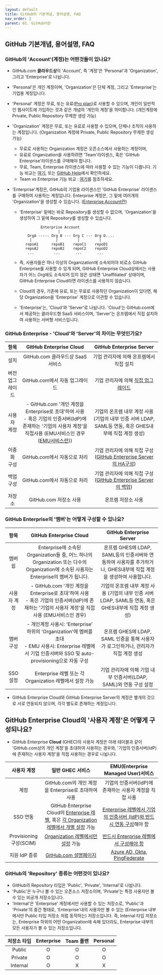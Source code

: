 ```yaml
---
layout: default
title: GitHub의 기본개념, 용어설명, FAQ
nav_order: 2
parent: 01. GitHub이란
---
```



## GitHub 기본개념, 용어설명, FAQ
  
### GitHub의 'Account'(계정)는 어떤것들이 있나요?
- GitHub.com **클라우드상**의 'Account', 즉 '계정'은 'Personal'과 'Organization', 그리고 'Enterprise'로 나뉩니다.
- 'Personal'은 개인 계정이며, 'Organization'은 단체 계정, 그리고 'Enterprise'는 기업용 계정입니다.
- 'Personal' 계정은 무료, 또는 유료([Pro plan](https://docs.github.com/en/get-started/learning-about-github/githubs-plans#github-pro))로 사용할 수 있으며, 개인이 일반적인 웹사이트에 가입하는 것과 같은 개념의 '개인의 계정'을 의미합니다. (개인계정에 Private, Public Repository 무제한 생성 가능)
- 'Organization' 계정은 무료, 또는 유료로 사용할 수 있으며, 단체나 조직이 사용하는 계정입니다. (Organization 계정에 Private, Public Repository 무제한 생성 가능)
   - 무료로 사용하는 Organization 계정은 오픈소스에서 사용하는 계정이며, 
   - 유료로 Organization을 사용하려면 'Team'라이센스, 혹은 'GitHub Enterprise'라이센스를 구매해야 합니다.
   - 무료, Team, Enterprise 라이센스에 따라 사용할 수 있는 기능이 다릅니다. 기능 비교는 [여기](https://github.com/pricing), 또는 [GitHub Help](https://docs.github.com/ko/get-started/learning-about-github/githubs-plans)에서 확인하세요.
   - Team vs Enterprise 기능 비교 : [여기](Team-vs-Enterprise.md)를 참조하세요.

- 'Enterprise'계정은, GitHub의 기업용 라이센스인 'GitHub Enterprise' 라이센스를 구매하여 사용하는 계정입니다. Enterprise 계정은, 그 밑에 여러개의 'Organization'을 생성할 수 있습니다. ([Enterprise Account란](../Ch2.Enterprise_account/Enterprise_account.md))
  - 'Enterprise' 밑에는 바로 Repository를 생성할 수 없으며, 'Organization'을 생성하여 그 밑에 Repository를 생성할 수 있습니다. 
  ```
               Enterprise Account
                       |
         OrgA ----- Org B --- Org C --- Org D....
          |           |         |         |
        repoA1      repoB1    repoC1    repoD1
        repoA2      repoB2    repoC2    repoD2
         ...         ...       ...       ...
   ```

    - 즉, 사용자들은 하나 이상의 Organization에 소속되어야 비로소 GitHub Enterprise를 사용할 수 있게 되며, GitHub Enterprise Cloud상에서는 사용자가 어느 Org에도 소속되어 있지 않은 상태면 'Unaffiliated' 상태이며, GitHub Enterprise Cloud라면 라이센스를 사용하지 않습니다. 

  - Cloud의 경우, 기존에 유료, 또는 무료로 사용하던 Organization이 있다면, 해당 Organization을 'Enterprise' 계정으로 이관할 수 있습니다.
  - 'Enterprise'는, 'Cloud'와 'Server'로 나뉩니다. 'Cloud'는 GitHub.com에서 제공하는 클라우드형 SaaS 서비스이며, 'Server'는 온프렘에서 직접 설치하여 사용하는 서버형 서비스입니다.


### GitHub Enterprise - 'Cloud'와 'Server'의 차이는 무엇인가요?
   
   | 항목 | GitHub Enterprise Cloud | GitHub Enterprise Server |
   |:---:|:---:|:---:|
   | 설치 | GitHub.com 클라우드상 SaaS서비스 | 기업 관리자에 의해 온프렘에서 직접 설치 | 
   | 버전 업그레이드 | GitHub.com에서 자동 업그레이드 | 기업 관리자에 의해 [직접 업그레이드](https://docs.github.com/ko/enterprise-server@latest/admin/monitoring-managing-and-updating-your-instance/updating-the-virtual-machine-and-physical-resources/upgrading-github-enterprise-server) |
   | 사용자 계정 | - GitHub.com '개인 계정을 Enterprise로 초대'하여 사용 <BR>    - 혹은 기업의 인증서버(IdP)에 존재하는 '기업의 사용자 계정'을 직접사용 (EMU서비스인 경우 ([EMU서비스란](../Ch3.EMU/Ch2.Enterprise_managed_user.md)))  | 기업의 온프렘 내부 계정 사용 (기업의 내부 인증 서버 LDAP, SAML등 연동, 혹은 GHES내부에 직접 계정 생성)  |
   | 이중화 구성 | GitHub.com에서 자동으로 처리 | 기업 관리자에 의해 직접 구성 ([GitHub Enterprise Server의 HA구성](https://docs.github.com/ko/enterprise-server@latest/admin/monitoring-managing-and-updating-your-instance/configuring-high-availability/creating-a-high-availability-replica)) |
   | 백업 구성 | GitHub.com에서 자동으로 처리 | 기업 관리자에 의해 직접 구성 ([GitHub Enterprise Server의 백업](https://docs.github.com/ko/enterprise-server@latest/admin/backing-up-and-restoring-your-instance/configuring-backups-on-your-instance)) |
   | 저장소 | GitHub.com 저장소 사용 | 온프렘 저장소 사용 |

  

### GitHub Enterprise의 '멤버'는 어떻게 구성할 수 있나요?

| 항목 | GitHub Enterprise Cloud | GitHub Enterprise Server |
|:---:|:---:|:---:|
| 멤버쉽 | Enterprise에 소속된 Organization들 중, 어느 하나의 Organization 또는 다수의 Organization에 소속된 사용자는 Enterprise의 멤버가 됩니다. | 온프렘 GHES에 LDAP, SAML등의 인증서버와 연동하여 사용자를 추가하거나, GHES내부에 직접 계정을 생성하여 사용합니다. |
| 사용자 계정 | - GitHub.com '개인 계정을 Enterprise로 초대'하여 사용 <BR> - 혹은 기업의 인증서버(IdP)에 존재하는 '기업의 사용자 계정'을 직접사용 (EMU서비스인 경우)  | 기업의 온프렘 내부 계정 사용 (기업의 내부 인증 서버 LDAP, SAML등 연동, 혹은 GHES내부에 직접 계정 생성)  |
| 멤버 구성 | - 개인계정 사용시: 'Enterprise' 하위의 'Organization'에 멤버를 초대   <br>  - EMU 사용시: Enterprise 레벨에서 기업 인증서버와 SSO 및 auto-provisioning으로 자동 구성 | 온프렘 GHES에 LDAP, SAML 인증을 통해 사용자가 로그인하거나, 관리자가 직접 계정 생성 |
| SSO 설정 | Enterprise 레벨 또는 각 Organization 레벨에서 설정 가능 | 기업 관리자에 의해 기업 내부 인증서버(LDAP, SAML)와 연동 구성 설정


- GitHub Enterprise Cloud와 GitHub Enterprise Server의 계정은 별개의 것으로 서로 연동되지 않으며, 각각 별도로 존재하는 계정입니다.

## GitHub Enterprise Cloud의 '사용자 계정'은 어떻게 구성되나요?
- GitHub Enterprise **Cloud** (GHEC)의 사용자 계정은 아래 테이블과 같이 'GitHub.com상의 개인 계정'을 초대하여 사용하는 경우와, '기업의 인증서버(IdP)에 존재하는 사용자 계정'을 직접 사용하는 경우로 나뉩니다.

| 사용자 계정 | 일반 GHEC 서비스 | EMU(Enterprise Managed User)서비스 |
|:---:|:---:|:---:|
| 계정 | GitHub.com의 개인 계정을 Enterprise로 초대하여 사용 | 기업의 인증서버(IdP)에 존재하는 사용자 계정을 직접 사용 |
| SSO 연동 | GitHub Enterprise Cloud의 [Enterprise 레벨](https://docs.github.com/ko/enterprise-cloud@latest/admin/managing-iam/using-saml-for-enterprise-iam/configuring-saml-single-sign-on-for-your-enterprise), 혹은 [각 Organization 레벨에서 개별 설정](https://docs.github.com/ko/enterprise-cloud@latest/organizations/managing-saml-single-sign-on-for-your-organization/connecting-your-identity-provider-to-your-organization) 가능 | [Enterprise 레벨에서 기업의 인증서버 (IdP)와 반드시 연동 구성](https://docs.github.com/ko/enterprise-cloud@latest/admin/managing-iam/configuring-authentication-for-enterprise-managed-users/configuring-saml-single-sign-on-for-enterprise-managed-users)해야 함 |
| Provisioning 구성(SCIM) | [Organization 레벨에서만 설정](https://docs.github.com/ko/enterprise-cloud@latest/organizations/managing-saml-single-sign-on-for-your-organization/about-scim-for-organizations) 가능 | [반드시 Enterprise 레벨에서 구성해야 함](https://docs.github.com/ko/enterprise-cloud@latest/admin/managing-iam/provisioning-user-accounts-for-enterprise-managed-users/configuring-scim-provisioning-for-enterprise-managed-users) |
| 지원 IdP 종류 | [GitHub.com 설명페이지](https://docs.github.com/ko/enterprise-cloud@latest/admin/managing-iam/using-saml-for-enterprise-iam/configuring-saml-single-sign-on-for-your-enterprise#supported-identity-providers) | [Azure AD, Okta, PingFederate](https://docs.github.com/ko/enterprise-cloud@latest/admin/managing-iam/understanding-iam-for-enterprises/about-enterprise-managed-users#partner-identity-providers) |

### GitHub의 'Repository' 종류는 어떤것이 있나요?
- GitHub의 Repository 타입은 'Public', 'Private', 'Internal'로 나뉩니다.
- 'Public'은 누구나 볼 수 있는 오픈소스 저장소이며, 'Private'는 특정 사용자만 볼 수 있는 비공개 저장소입니다.
- 'Internal'은 'Enterprise' 계정에서만 사용할 수 있는 저장소로, 'Public'과 'Private'의 중간 형태로, 'Enterprise'내의 사용자만 볼 수 있는 (Enterprise 내부에서만 Public 타입 저장소 처럼 동작하는) 저장소입니다. 즉, Internal 타입 저장소는, Enterprise 하위의 어떤 Organization에 속해 있더라도, Enterprise 내부의 모든 사용자가 볼 수 있는 저장소입니다. 

| 저장소 타입 | Enterprise | Team 플랜 | Personal |
|:---:|:---:|:---:|:---:|
| Public | O | O | O |
| Private | O | O | O |
| Internal | O | X | X |




